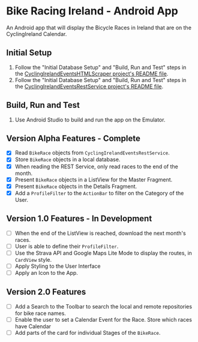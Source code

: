 # Bike Racing Ireland - Android App

An Android app that will display the Bicycle Races in Ireland that are
on the CyclingIreland Calendar.

## Initial Setup

1. Follow the "Initial Database Setup" and "Build, Run and Test" steps
in the [CyclingIrelandEventsHTMLScraper project's README file](https://github.com/lukegjpotter/cycling-ireland-events-html-scraper/blob/master/README.md).
1. Follow the "Initial Database Setup" and "Build, Run and Test" steps
in the [CyclingIrelandEventsRestService project's README file](https://github.com/lukegjpotter/cycling-ireland-events-rest-service/blob/master/README.md).

## Build, Run and Test

1. Use Android Studio to build and run the app on the Emulator.

## Version Alpha Features - Complete

* [x] Read `BikeRace` objects from `CyclingIrelandEventsRestService`.
* [x] Store `BikeRace` objects in a local database.
* [x] When reading the REST Service, only read races to the end of the
      month.
* [x] Present `BikeRace` objects in a ListView for the Master Fragment.
* [x] Present `BikeRace` objects in the Details Fragment.
* [x] Add a `ProfileFilter` to the `ActionBar` to filter on the Category
      of the User.

## Version 1.0 Features - In Development

* [ ] When the end of the ListView is reached, download the next month's
      races.
* [ ] User is able to define their `ProfileFilter`.
* [ ] Use the Strava API and Google Maps Lite Mode to display the
      routes, in `CardView` style.
* [ ] Apply Styling to the User Interface
* [ ] Apply an Icon to the App.

## Version 2.0 Features

* [ ] Add a Search to the Toolbar to search the local and remote
      repositories for bike race names.
* [ ] Enable the user to set a Calendar Event for the Race. Store which
      races have Calendar 
* [ ] Add parts of the card for individual Stages of the `BikeRace`.
